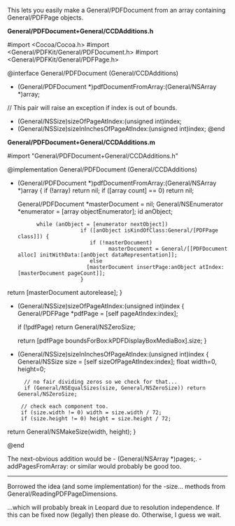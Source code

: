 

This lets you easily make a General/PDFDocument from an array containing General/PDFPage objects.

**General/PDFDocument+General/CCDAdditions.h**
    
#import <Cocoa/Cocoa.h>
#import <General/PDFKit/General/PDFDocument.h>
#import <General/PDFKit/General/PDFPage.h>

@interface General/PDFDocument (General/CCDAdditions)
+ (General/PDFDocument *)pdfDocumentFromArray:(General/NSArray *)array;

// This pair will raise an exception if index is out of bounds.
- (General/NSSize)sizeOfPageAtIndex:(unsigned int)index;
- (General/NSSize)sizeInInchesOfPageAtIndex:(unsigned int)index;
@end


**General/PDFDocument+General/CCDAdditions.m**
    
#import "General/PDFDocument+General/CCDAdditions.h"

@implementation General/PDFDocument (General/CCDAdditions)
+ (General/PDFDocument *)pdfDocumentFromArray:(General/NSArray *)array
{
  if (!array) return nil;
  if ([array count] == 0) return nil;

	General/PDFDocument *masterDocument = nil;
       General/NSEnumerator *enumerator = [array objectEnumerator];
		id anObject;
	
			while (anObject = [enumerator nextObject])
                          if ([anObject isKindOfClass:General/[PDFPage class]]) {
                             if (!masterDocument)
                                   masterDocument = General/[[PDFDocument alloc] initWithData:[anObject dataRepresentation]];
                             else
	                     	[masterDocument insertPage:anObject atIndex:[masterDocument pageCount]];
                          }

return [masterDocument autorelease];
}


- (General/NSSize)sizeOfPageAtIndex:(unsigned int)index
{
	General/PDFPage *pdfPage = [self pageAtIndex:index];

	if (!pdfPage) return General/NSZeroSize;

   return [pdfPage boundsForBox:kPDFDisplayBoxMediaBox].size;
}

- (General/NSSize)sizeInInchesOfPageAtIndex:(unsigned int)index
{
	General/NSSize size = [self sizeOfPageAtIndex:index];
       float width=0, height=0;

        // no fair dividing zeros so we check for that...
        if (General/NSEqualSizes(size, General/NSZeroSize)) return General/NSZeroSize;

       // check each component too.
       if (size.width != 0) width = size.width / 72;
       if (size.height != 0) height = size.height / 72;

return General/NSMakeSize(width, height);
}

@end


The next-obvious addition would be     - (General/NSArray *)pages;.     -addPagesFromArray: or similar would probably be good too.

----
Borrowed the idea (and some implementation) for the     -size... methods from General/ReadingPDFPageDimensions.

...which will probably break in Leopard due to resolution independence. If this can be fixed now (legally) then please do. Otherwise, I guess we wait.